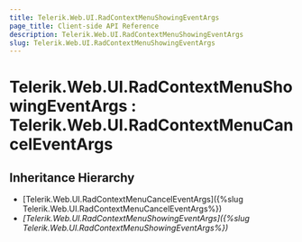 ```yaml
---
title: Telerik.Web.UI.RadContextMenuShowingEventArgs
page_title: Client-side API Reference
description: Telerik.Web.UI.RadContextMenuShowingEventArgs
slug: Telerik.Web.UI.RadContextMenuShowingEventArgs
---
```


# Telerik.Web.UI.RadContextMenuShowingEventArgs : Telerik.Web.UI.RadContextMenuCancelEventArgs

## Inheritance Hierarchy

* [Telerik.Web.UI.RadContextMenuCancelEventArgs]({%slug Telerik.Web.UI.RadContextMenuCancelEventArgs%})
* *[Telerik.Web.UI.RadContextMenuShowingEventArgs]({%slug Telerik.Web.UI.RadContextMenuShowingEventArgs%})*


